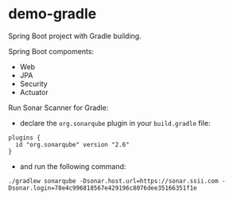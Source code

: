 # demo-gradle

Spring Boot project with Gradle building.

Spring Boot compoments:
- Web
- JPA
- Security
- Actuator

Run Sonar Scanner for Gradle:
- declare the `org.sonarqube` plugin in your `build.gradle` file:

```
plugins {
  id "org.sonarqube" version "2.6"
}
```
- and run the following command:

```
./gradlew sonarqube -Dsonar.host.url=https://sonar.ssii.com -Dsonar.login=78e4c996818567e429196c8076dee35166351f1e
```
